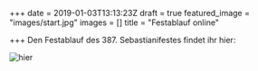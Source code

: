 +++
date = 2019-01-03T13:13:23Z
draft = true
featured_image = "images/start.jpg"
images = []
title = "Festablauf online"

+++
Den Festablauf des 387. Sebastianifestes findet ihr hier:

![hier](/images/2019/ablauf-2019.jpg)